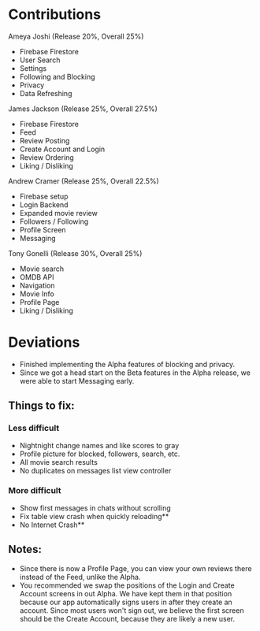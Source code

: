 # Contributions

Ameya Joshi (Release 20%, Overall 25%)
- Firebase Firestore
- User Search
- Settings
- Following and Blocking
- Privacy
- Data Refreshing

James Jackson (Release 25%, Overall 27.5%)
- Firebase Firestore
- Feed
- Review Posting
- Create Account and Login
- Review Ordering
- Liking / Disliking

Andrew Cramer (Release 25%, Overall 22.5%)
- Firebase setup
- Login Backend
- Expanded movie review
- Followers / Following
- Profile Screen
- Messaging

Tony Gonelli (Release 30%, Overall 25%)
- Movie search
- OMDB API
- Navigation
- Movie Info
- Profile Page
- Liking / Disliking

# Deviations

- Finished implementing the Alpha features of blocking and privacy.
- Since we got a head start on the Beta features in the Alpha release, we were able to start Messaging early.

## Things to fix:

### Less difficult
- Nightnight change names and like scores to gray
- Profile picture for blocked, followers, search, etc.
- All movie search results
- No duplicates on messages list view controller

### More difficult
- Show first messages in chats without scrolling
- Fix table view crash when quickly reloading**
- No Internet Crash**

## Notes:

- Since there is now a Profile Page, you can view your own reviews there instead of the Feed, unlike the Alpha.
- You recommended we swap the positions of the Login and Create Account screens in out Alpha. We have kept them in that position because our app automatically signs users in after they create an account. Since most users won't sign out, we believe the first screen should be the Create Account, because they are likely a new user.
